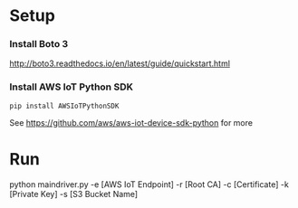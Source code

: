 # Setup
### Install Boto 3

http://boto3.readthedocs.io/en/latest/guide/quickstart.html

### Install AWS IoT Python SDK

`pip install AWSIoTPythonSDK`

See https://github.com/aws/aws-iot-device-sdk-python for more

# Run
python maindriver.py -e [AWS IoT Endpoint] -r [Root CA] -c [Certificate] -k [Private Key] -s [S3 Bucket Name]
